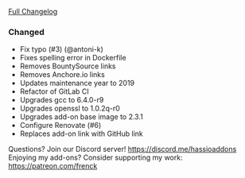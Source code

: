 [Full Changelog][changelog]

### Changed

- Fix typo (#3) (@antoni-k)
- Fixes spelling error in Dockerfile
- Removes BountySource links
- Removes Anchore.io links
- Updates maintenance year to 2019
- Refactor of GitLab CI
- Upgrades gcc to 6.4.0-r9
- Upgrades openssl to 1.0.2q-r0
- Upgrades add-on base image to 2.3.1
- Configure Renovate (#6)
- Replaces add-on link with GitHub link

[changelog]: https://github.com/hassio-addons/addon-ftp/compare/v1.5.0...v1.5.1

Questions? Join our Discord server! https://discord.me/hassioaddons
Enjoying my add-ons? Consider supporting my work: https://patreon.com/frenck